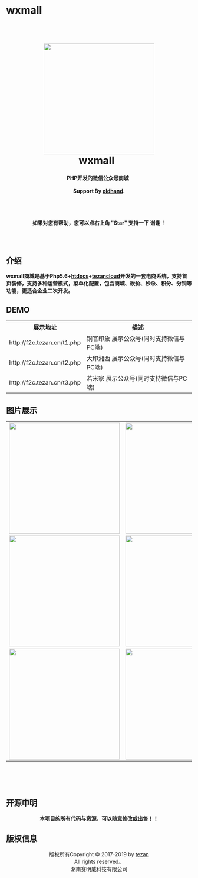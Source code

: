 # wxmall
<h1 align="center">
  <br>
  <a href="https://github.com/oldhand/htdocs"><img src="https://github.com/oldhand/images/raw/master/wxmall/wx_romijia_home.jpg" width="300"></a>
  <br>
  wxmall
  <br>
</h1>

<h4 align="center">
    PHP开发的微信公众号商城
  <br><br>
  Support By <a href="https://github.com/oldhand" target="_blank">oldhand</a>.
</h4>
<br><br>
<p align="center">    
    <b>如果对您有帮助，您可以点右上角 "Star" 支持一下 谢谢！</b>
</p>
<br><br>


## 介绍
**wxmall商城是基于Php5.6+[htdocs](https://github.com/oldhand/htdocs)+[tezancloud](https://github.com/oldhand/tezancloud)开发的一套电商系统，支持首页装修，支持多种运营模式，菜单化配置，包含商城、砍价、秒杀、积分、分销等功能，更适合企业二次开发。**
 
 
## DEMO
<table>
<tr>
 <th>展示地址</td>
 <th>描述</td>
</tr>
<tr>
 <td>http://f2c.tezan.cn/t1.php</td>
 <td>铜官印象 展示公众号(同时支持微信与PC端)</td>
</tr>
<tr>
 <td>http://f2c.tezan.cn/t2.php</td>
 <td>大印湘西 展示公众号(同时支持微信与PC端)</td>
</tr>
<tr>
 <td>http://f2c.tezan.cn/t3.php</td>
 <td>若米家 展示公众号(同时支持微信与PC端)</td>
</tr>
</table>

## 图片展示
 
<table>
<tr>
 <td><img src="https://github.com/oldhand/images/raw/master/wxmall/wx_romijia_home.jpg" width="300"></td>
 <td><img src="https://github.com/oldhand/images/raw/master/wxmall/wx_romijia_category.jpg" width="300"></td>
 <td><img src="https://github.com/oldhand/images/raw/master/wxmall/wx_usercenter.jpg" width="300"></td>
</tr>
<tr>
 <td><img src="https://github.com/oldhand/images/raw/master/wxmall/wx_shoppingcart.jpg" width="300"></td>
 <td><img src="https://github.com/oldhand/images/raw/master/wxmall/wx_confirmpayment.jpg" width="300"></td>
 <td><img src="https://github.com/oldhand/images/raw/master/wxmall/wx_promotioncenter.jpg" width="300"></td>
</tr>
<tr>
 <td><img src="https://github.com/oldhand/images/raw/master/wxmall/wx_myorders.jpg" width="300"></td>
 <td><img src="https://github.com/oldhand/images/raw/master/wxmall/wx_dayingxiangxi.jpg" width="300"></td>
 <td><img src="https://github.com/oldhand/images/raw/master/wxmall/wx_tengguang.jpg" width="300"></td>
</tr>
</table>

<br><br><br>
## 开源申明
<p align="center">   
 <b>本项目的所有代码与资源，可以随意修改或出售！！</b>
</p>

## 版权信息
<p align="center">    
版权所有Copyright © 2017-2019 by <a href="www.tezan.cn" target="_blank">tezan</a><br>
All rights reserved。<br>
湖南赛明威科技有限公司<br>
</p>
